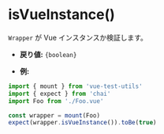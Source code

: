 # isVueInstance()

`Wrapper` が Vue インスタンスか検証します。
 
- **戻り値:** `{boolean}`

- **例:**

 ```js
import { mount } from 'vue-test-utils'
import { expect } from 'chai'
import Foo from './Foo.vue'

const wrapper = mount(Foo)
expect(wrapper.isVueInstance()).toBe(true)
 ```
 
